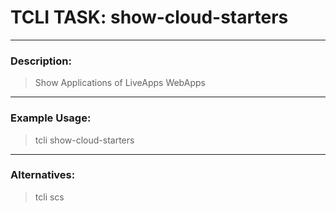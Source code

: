 # TCLI TASK: show-cloud-starters

---
### Description:
> Show Applications of LiveApps WebApps

---
### Example Usage:
> tcli show-cloud-starters

---
### Alternatives:
> tcli scs

